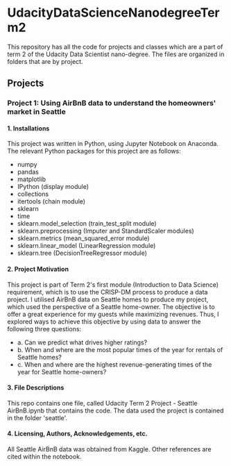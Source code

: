 # UdacityDataScienceNanodegreeTerm2

This repository has all the code for projects and classes which are a part of term 2 of the Udacity Data Scientist nano-degree. The files are organized in folders that are by project.

## Projects

### Project 1: Using AirBnB data to understand the homeowners' market in Seattle

#### 1. Installations
This project was written in Python, using Jupyter Notebook on Anaconda. The relevant Python packages for this project are as follows:
- numpy
- pandas
- matplotlib
- IPython (display module)
- collections
- itertools (chain module)
- sklearn
- time
- sklearn.model_selection (train_test_split module)
- sklearn.preprocessing (Imputer and StandardScaler modules)
- sklearn.metrics (mean_squared_error module)
- sklearn.linear_model (LinearRegression module)
- sklearn.tree (DecisionTreeRegressor module)

#### 2. Project Motivation
This project is part of Term 2's first module (Introduction to Data Science) requirement, which is to use the CRISP-DM process to produce a data project. I utilised AirBnB data on Seattle homes to produce my project, which used the perspective of a Seattle home-owner. The objective is to offer a great experience for my guests while maximizing revenues. Thus, I explored ways to achieve this objective by using data to answer the following three questions:

  - a. Can we predict what drives higher ratings?
  - b. When and where are the most popular times of the year for rentals of Seattle homes?
  - c. When and where are the highest revenue-generating times of the year for Seattle home-owners?

#### 3. File Descriptions
This repo contains one file, called Udacity Term 2 Project - Seattle AirBnB.ipynb that contains the code. The data used the project is contained in the folder 'seattle'.

#### 4. Licensing, Authors, Acknowledgements, etc.

All Seattle AirBnB data was obtained from Kaggle. Other references are cited within the notebook.

